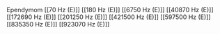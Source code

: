 Ependymom
[[70 Hz (E)]]
[[180 Hz (E)]]
[[6750 Hz (E)]]
[[40870 Hz (E)]]
[[172690 Hz (E)]]
[[201250 Hz (E)]]
[[421500 Hz (E)]]
[[597500 Hz (E)]]
[[835350 Hz (E)]]
[[923070 Hz (E)]]